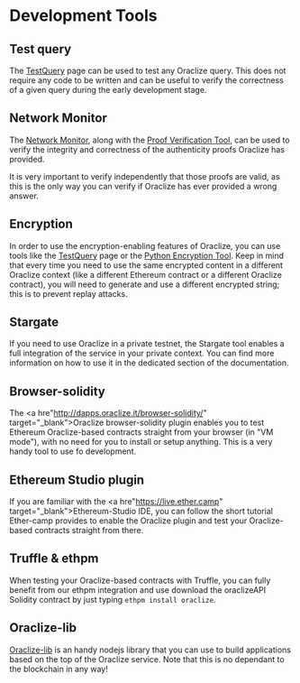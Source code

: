 # Development Tools

## Test query

The <a href="https://app.oraclize.it/home/test_query" target="_blank">TestQuery</a> page can be used to test any Oraclize query. This does not require any code to be written and can be useful to verify the correctness of a given query during the early development stage.

## Network Monitor

The <a href="https://app.oraclize.it/service/monitor" target="_blank">Network Monitor</a>, along with the <a href="https://github.com/oraclize/proof-verification-tool" target="_blank">Proof Verification Tool</a>, can be used to verify the integrity and correctness of the authenticity proofs Oraclize has provided.

It is very important to verify independently that those proofs are valid, as this is the only way you can verify if Oraclize has ever provided a wrong answer.

## Encryption

In order to use the encryption-enabling features of Oraclize, you can use tools like the <a href="https://app.oraclize.it/home/test_query" target="_blank">TestQuery</a> page or the <a href="https://github.com/oraclize/encrypted-queries" target="_blank">Python Encryption Tool</a>. Keep in mind that every time you need to use the same encrypted content in a different Oraclize context (like a different Ethereum contract or a different Oraclize contract), you will need to generate and use a different encrypted string; this is to prevent replay attacks.

## Stargate

If you need to use Oraclize in a private testnet, the Stargate tool enables a full integration of the service in your private context. You can find more information on how to use it in the dedicated section of the documentation. 

## Browser-solidity

The <a hre"http://dapps.oraclize.it/browser-solidity/" target="_blank">Oraclize</a> browser-solidity plugin enables you to test Ethereum Oraclize-based contracts straight from your browser (in "VM mode"), with no need for you to install or setup anything. This is a very handy tool to use fo development.

## Ethereum Studio plugin

If you are familiar with the  <a hre"https://live.ether.camp" target="_blank">Ethereum-Studio IDE</a>, you can follow the short tutorial Ether-camp provides to enable the Oraclize plugin and test your Oraclize-based contracts straight from there.

## Truffle & ethpm

When testing your Oraclize-based contracts with Truffle, you can fully benefit from our ethpm integration and use download the oraclizeAPI Solidity contract by just typing `ethpm install oraclize`.

## Oraclize-lib

<a href="https://github.com/oraclize/oraclize-lib" target="_blank">Oraclize-lib</a> is an handy nodejs library that you can use to build applications based on the top of the Oraclize service. Note that this is no dependant to the blockchain in any way!
